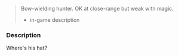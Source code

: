 > Bow-wielding hunter. OK at close-range but weak with magic.
>- in-game description

### Description

Where's his hat?
